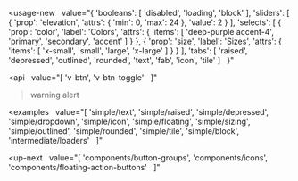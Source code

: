 <usage-new
  value="{
  'booleans': [
    'disabled',
    'loading',
    'block'
  ],
  'sliders': [
    {
      'prop': 'elevation',
      'attrs': {
        'min': 0,
        'max': 24
      },
      'value': 2
    }
  ],
  'selects': [
    {
      'prop': 'color',
      'label': 'Colors',
      'attrs': {
        'items': [
          'deep-purple accent-4',
          'primary',
          'secondary',
          'accent'
        ]
      }
    },
    {
      'prop': 'size',
      'label': 'Sizes',
      'attrs': {
        'items': [
          'x-small',
          'small',
          'large',
          'x-large'
        ]
      }
    }
  ],
  'tabs': [
    'raised',
    'depressed',
    'outlined',
    'rounded',
    'text',
    'fab',
    'icon',
    'tile'
  ]
  }"
></usage-new>

<api
  value="[
  'v-btn',
  'v-btn-toggle'
  ]"
></api>

>warning alert

<examples
  value="[
  'simple/text',
  'simple/raised',
  'simple/depressed',
  'simple/dropdown',
  'simple/icon',
  'simple/floating',
  'simple/sizing',
  'simple/outlined',
  'simple/rounded',
  'simple/tile',
  'simple/block',
  'intermediate/loaders'
  ]"
></examples>

<up-next
  value="[
  'components/button-groups',
  'components/icons',
  'components/floating-action-buttons'
  ]"
></up-next>